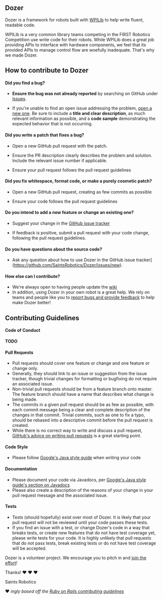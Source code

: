 ## Dozer
Dozer is a framework for robots built with [WPILib](https://github.com/wpilibsuite) to help write fluent, readable code.

WPILib is a very common library teams competing in the FIRST Robotics Competition use write code for their robots. While WPILib does a great job providing APIs to interface with hardware components, we feel that its provided APIs to manage control flow are woefully inadequate. That's why we made Dozer.

## How to contribute to Dozer

#### **Did you find a bug?**

- **Ensure the bug was not already reported** by searching on GitHub under [Issues](https://github.com/SaintsRobotics/Dozer/issues).

* If you're unable to find an open issue addressing the problem, [open a new one](https://github.com/SaintsRobotics/Dozer/issues/new). Be sure to include a **title and clear description**, as much relevant information as possible, and a **code sample** demonstrating the expected behavior that is not occurring.

#### **Did you write a patch that fixes a bug?**

* Open a new GitHub pull request with the patch.

* Ensure the PR description clearly describes the problem and solution. Include the relevant issue number if applicable.

* Ensure your pull request follows the pull request guidelines

#### **Did you fix whitespace, format code, or make a purely cosmetic patch?**

* Open a new GitHub pull request, creating as few commits as possible

* Ensure your code follows the pull request guidelines

#### **Do you intend to add a new feature or change an existing one?**

* Suggest your change in the [GitHub issue tracker](https://github.com/SaintsRobotics/Dozer/issues/new)

* If feedback is positive, submit a pull request with your code change, following the pull request guidelines.

#### **Do you have questions about the source code?**

* Ask any question about how to use Dozer in the GitHub issue tracker](https://github.com/SaintsRobotics/Dozer/issues/new).

#### **How else can I contribute?** 
- We're always open to having people update the [wiki](https://github.com/SaintsRobotics/Dozer/wiki)
- In addition, using Dozer in your own robot is a great help. We rely on teams and people like you to [report bugs and provide feedback](https://github.com/SaintsRobotics/Dozer/issues/new) to help make Dozer better!

## Contributing Guidelines

#### Code of Conduct
**TODO**

#### Pull Requests
- Pull requests should cover one feature or change and one feature or change only. 
- Generally, they should link to an issue or suggestion from the issue tracker, though trivial changes for formatting or bugfixing do not require an associated issue. 
- Non-trivial pull requests should be from a feature branch onto master. The feature branch should have a name that describes what change is being made.
- The commits in a given pull request should be as few as possible, with each commit message being a clear and complete description of the changes in that commit. Trivial commits, such as one to fix a typo, should be rebased into a descriptive commit before the pull request is created.
- While there is no correct way to write and discuss a pull request, [GitHub's advice on writing pull requests](https://github.com/blog/1943-how-to-write-the-perfect-pull-request) is a great starting point. 

#### Code Style
- Please follow [Google's Java style guide](https://google.github.io/styleguide/javaguide.html) when writing your code

#### Documentation
- Please document your code via Javadocs, per  [Google's Java style guide's section on Javadocs](https://google.github.io/styleguide/javaguide.html#s7-javadoc)
- Please also create a description of the reasons of your change in your pull request message and the associated issue.

#### Tests
- Tests (should hopefully) exist over most of Dozer. It is likely that your pull request will not be reviewed until your code passes these tests.
- If you find an issue with a test, or change Dozer's code in a way that breaks tests, or create new features that do not have test coverage yet, please write tests for your code. It is highly unlikely that pull requests that do not pass tests, break existing tests or do not have test coverage will be accepted.

Dozer is a volunteer project. We encourage you to pitch in and [join the effort](https://github.com/SaintsRobotics/Dozer/pull/new/master)!

Thanks! :heart: :heart: :heart:

Saints Robotics

:heart: *ingly based off the [Ruby on Rails contributing guidelines](https://github.com/rails/rails/blob/master/CONTRIBUTING.md)*
